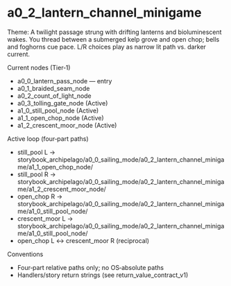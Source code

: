 # a0_2_lantern_channel_minigame

Theme: A twilight passage strung with drifting lanterns and bioluminescent wakes. You thread between a submerged kelp grove and open chop; bells and foghorns cue pace. L/R choices play as narrow lit path vs. darker current.

Current nodes (Tier‑1)

- a0_0_lantern_pass_node — entry
- a0_1_braided_seam_node
- a0_2_count_of_light_node
- a0_3_tolling_gate_node (Active)
- a1_0_still_pool_node (Active)
- a1_1_open_chop_node (Active)
- a1_2_crescent_moor_node (Active)

Active loop (four‑part paths)

- still_pool L → storybook_archipelago/a0_0_sailing_mode/a0_2_lantern_channel_minigame/a1_1_open_chop_node/
- still_pool R → storybook_archipelago/a0_0_sailing_mode/a0_2_lantern_channel_minigame/a1_2_crescent_moor_node/
- open_chop R → storybook_archipelago/a0_0_sailing_mode/a0_2_lantern_channel_minigame/a1_0_still_pool_node/
- crescent_moor L → storybook_archipelago/a0_0_sailing_mode/a0_2_lantern_channel_minigame/a1_0_still_pool_node/
- open_chop L ↔ crescent_moor R (reciprocal)

Conventions

- Four‑part relative paths only; no OS‑absolute paths
- Handlers/story return strings (see return_value_contract_v1)
